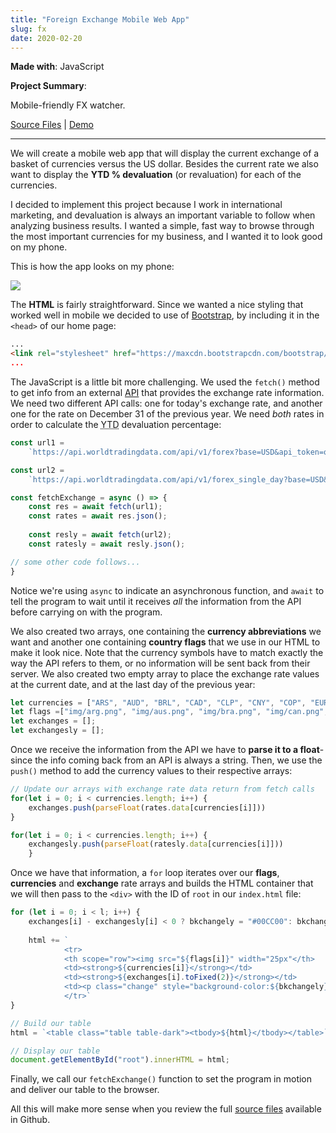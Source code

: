 ```yaml
---
title: "Foreign Exchange Mobile Web App"
slug: fx	
date: 2020-02-20
---
```


**Made with**: <i class="fab fa-js"></i> JavaScript

**Project Summary**: 

Mobile-friendly FX watcher.

[Source Files](https://github.com/mariobox/fx-watcher) | [Demo](https://mariobox.github.io/fx-watcher)

<hr class="art" />

We will create a mobile web app that will display the current exchange of a basket of currencies versus the US dollar. Besides the current rate we also want to display the **YTD % devaluation** (or revaluation) for each of the currencies. 

I decided to implement this project because I work in international marketing, and devaluation is always an important variable to follow when analyzing business results. I wanted a simple, fast way to browse through the most important currencies for my business, and I wanted it to look good on my phone. 

This is how the app looks on my phone:

<img src="/img/fx.PNG" class="gallery medium" />

The **HTML** is fairly straightforward. Since we wanted a nice styling that worked well in mobile we decided to use of [Bootstrap](https://getbootstrap.com), by including it in the `<head>` of our home page:

``` html
...
<link rel="stylesheet" href="https://maxcdn.bootstrapcdn.com/bootstrap/4.0.0/css/bootstrap.min.css" 
...
```

The JavaScript is a little bit more challenging. We used the `fetch()` method to get info from an external [API](https://worldtradingdata.com) that provides the exchange rate information. We need two different API calls: one for today's exchange rate, and another one for the rate on December 31 of the previous year. We need *both* rates in order to calculate the <abbr title="Year to Date">YTD</abbr> devaluation percentage:

``` js
const url1 = 
    `https://api.worldtradingdata.com/api/v1/forex?base=USD&api_token=onH6cZpUDVXChT9cbQ6jHuCkgoWPjCmBNRz0Sy5hs4icLbqds5ta1VF0pDpl`;

const url2 =
    `https://api.worldtradingdata.com/api/v1/forex_single_day?base=USD&date=${formattedLastYear}&api_token=onH6cZpUDVXChT9cbQ6jHuCkgoWPjCmBNRz0Sy5hs4icLbqds5ta1VF0pDpl`;

const fetchExchange = async () => {
    const res = await fetch(url1);
    const rates = await res.json();
    
    const resly = await fetch(url2);
    const ratesly = await resly.json();

// some other code follows...
}
```
Notice we're using `async` to indicate an asynchronous function, and `await` to tell the program to wait until it receives *all* the information from the API before carrying on with the program.

We also created two arrays, one containing the **currency abbreviations** we want and another one containing **country flags** that we use in our HTML to make it look nice. Note that the currency symbols have to match exactly the way the API refers to them, or no information will be sent back from their server. We also created two empty array to place the exchange rate values at the current date, and at the last day of the previous year:
``` js
let currencies = ["ARS", "AUD", "BRL", "CAD", "CLP", "CNY", "COP", "EUR", "GBP", "INR", "JPY", "MXN", "PEN", "RUB"];
let flags =["img/arg.png", "img/aus.png", "img/bra.png", "img/can.png", "img/chi.png", "img/chn.png", "img/col.png", "img/eur.png", "img/gbr.png", "img/ind.png", "img/jap.png", "img/mex.png", "img/per.png", "img/rus.png"];
let exchanges = [];
let exchangesly = [];
```

Once we receive the information from the API we have to **parse it to a float**-since the info coming back from an API is always a string. Then, we use the `push()` method to add the currency values to their respective arrays:

``` js
// Update our arrays with exchange rate data return from fetch calls
for(let i = 0; i < currencies.length; i++) {
    exchanges.push(parseFloat(rates.data[currencies[i]]))
}

for(let i = 0; i < currencies.length; i++) {
    exchangesly.push(parseFloat(ratesly.data[currencies[i]]))
    } 
```

Once we have that information, a `for` loop iterates over our **flags**, **currencies** and **exchange** rate arrays and builds the HTML container that we will then pass to the `<div>` with the ID of `root` in our `index.html` file:

``` js
for (let i = 0; i < l; i++) {
    exchanges[i] - exchangesly[i] < 0 ? bkchangely = "#00CC00": bkchangely = "#FF0000";
    
    html += `
            <tr>
            <th scope="row"><img src="${flags[i]}" width="25px"</th>
            <td><strong>${currencies[i]}</strong></td>
            <td><strong>${exchanges[i].toFixed(2)}</strong></td>
            <td><p class="change" style="background-color:${bkchangely}"><strong>${(((exchanges[i] - exchangesly[i])/exchanges[i])*100*(-1)).toFixed(2)}%</strong></p></td>
            </tr>`
} 

// Build our table
html = `<table class="table table-dark"><tbody>${html}</tbody></table>`;

// Display our table
document.getElementById("root").innerHTML = html;
```
Finally, we call our `fetchExchange()` function to set the program in motion and deliver our table to the browser.

All this will make more sense when you review the full [source files](https://github.com/mariobox/fx-watcher) available in Github.
